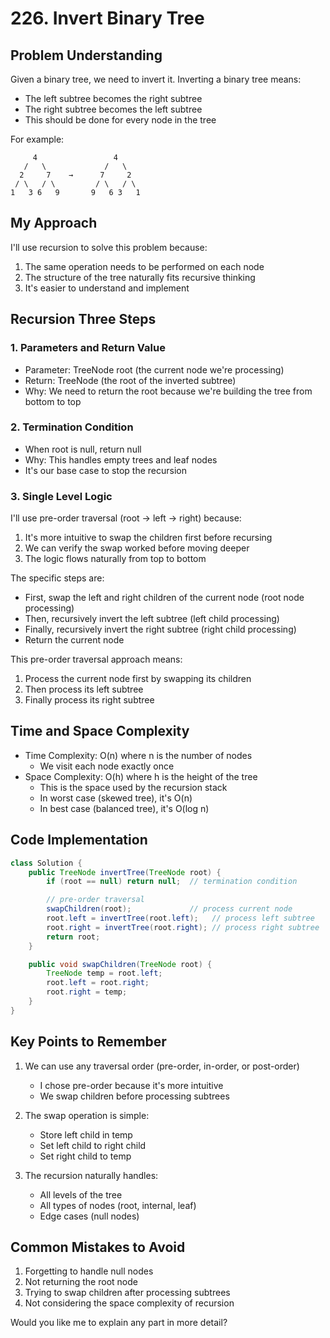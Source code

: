 # 226. Invert Binary Tree

## Problem Understanding
Given a binary tree, we need to invert it. Inverting a binary tree means:
- The left subtree becomes the right subtree
- The right subtree becomes the left subtree
- This should be done for every node in the tree

For example:
```
     4                 4
   /   \             /   \
  2     7    →      7     2
 / \   / \         / \   / \
1   3 6   9       9   6 3   1
```

## My Approach
I'll use recursion to solve this problem because:
1. The same operation needs to be performed on each node
2. The structure of the tree naturally fits recursive thinking
3. It's easier to understand and implement

## Recursion Three Steps

### 1. Parameters and Return Value
- Parameter: TreeNode root (the current node we're processing)
- Return: TreeNode (the root of the inverted subtree)
- Why: We need to return the root because we're building the tree from bottom to top

### 2. Termination Condition
- When root is null, return null
- Why: This handles empty trees and leaf nodes
- It's our base case to stop the recursion

### 3. Single Level Logic
I'll use pre-order traversal (root -> left -> right) because:
1. It's more intuitive to swap the children first before recursing
2. We can verify the swap worked before moving deeper
3. The logic flows naturally from top to bottom

The specific steps are:
- First, swap the left and right children of the current node (root node processing)
- Then, recursively invert the left subtree (left child processing) 
- Finally, recursively invert the right subtree (right child processing)
- Return the current node

This pre-order traversal approach means:
1. Process the current node first by swapping its children
2. Then process its left subtree
3. Finally process its right subtree

## Time and Space Complexity
- Time Complexity: O(n) where n is the number of nodes
  - We visit each node exactly once
- Space Complexity: O(h) where h is the height of the tree
  - This is the space used by the recursion stack
  - In worst case (skewed tree), it's O(n)
  - In best case (balanced tree), it's O(log n)

## Code Implementation
```java
class Solution {
    public TreeNode invertTree(TreeNode root) {
        if (root == null) return null;  // termination condition

        // pre-order traversal
        swapChildren(root);             // process current node
        root.left = invertTree(root.left);   // process left subtree
        root.right = invertTree(root.right); // process right subtree
        return root;
    }

    public void swapChildren(TreeNode root) {
        TreeNode temp = root.left;
        root.left = root.right;
        root.right = temp;
    }
}
```

## Key Points to Remember
1. We can use any traversal order (pre-order, in-order, or post-order)
   - I chose pre-order because it's more intuitive
   - We swap children before processing subtrees

2. The swap operation is simple:
   - Store left child in temp
   - Set left child to right child
   - Set right child to temp

3. The recursion naturally handles:
   - All levels of the tree
   - All types of nodes (root, internal, leaf)
   - Edge cases (null nodes)

## Common Mistakes to Avoid
1. Forgetting to handle null nodes
2. Not returning the root node
3. Trying to swap children after processing subtrees
4. Not considering the space complexity of recursion

Would you like me to explain any part in more detail? 